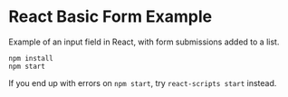 # React Basic Form Example

Example of an input field in React, with form submissions added to a list.

```
npm install
npm start
```

If you end up with errors on `npm start`, try `react-scripts start` instead.
